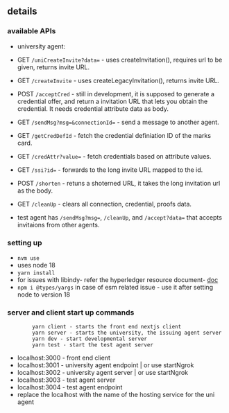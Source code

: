 
## details
### available APIs
- university agent:
- GET `/uniCreateInvite?data=` - uses createInvitation(), requires url to be given, returns invite URL.
- GET `/createInvite` - uses createLegacyInvitation(), returns invite URL.
- POST `/acceptCred` - still in development, it is supposed to generate a credential offer, and return a invitation URL that lets you obtain the credential. It needs credential attribute data as body.
- GET `/sendMsg?msg=&connectionId=` - send a message to another agent.
- GET `/getCredDefId` - fetch the credential definiation ID of the marks card.
- GET `/credAttr?value=` - fetch credentials based on attribute values.
- GET `/ssi?id=` - forwards to the long invite URL mapped to the id.
- POST `/shorten` - retuns a shoterned URL, it takes the long invitation url as the body.
- GET `/cleanUp` - clears all connection, credential, proofs data.

- test agent has `/sendMsg?msg=`, `/cleanUp`, and `/accept?data=` that accepts invitaions from other agents. 
### setting up
- `nvm use` 
- uses node 18
- `yarn install`
- for issues with libindy- refer the hyperledger resource document- [doc](https://docs.google.com/document/d/1BdrgOWiEzygZbG9nVPr2hbi-rALPZAREiB5lGPos57c/edit?usp=sharing)
- `npm i @types/yargs` in case of esm related issue - use it after setting node to version 18

### server and client start up commands
```
        yarn client - starts the front end nextjs client
        yarn server - starts the university, the issuing agent server
        yarn dev - start developmental server
        yarn test - start the test agent server
```

- localhost:3000 - front end client
- localhost:3001 - university agent endpoint | or use startNgrok 
- localhost:3002 - university agent server | or use startNgrok 
- localhost:3003 - test agent server
- localhost:3004 - test agent endpoint
- replace the localhost with the name of the hosting service for the uni agent


